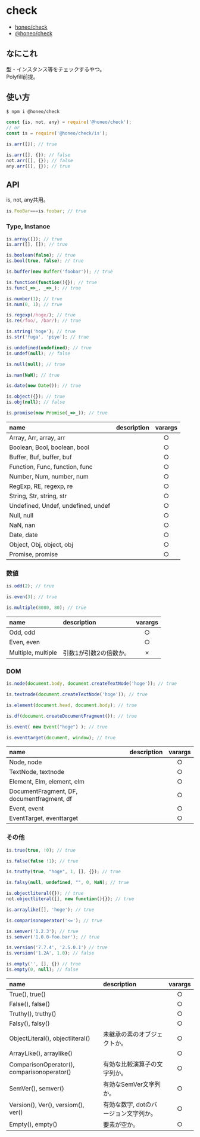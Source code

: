 # check
* [honeo/check](https://github.com/honeo/check)
* [@honeo/check](https://www.npmjs.com/package/@honeo/check)


## なにこれ
型・インスタンス等をチェックするやつ。  
Polyfill前提。


## 使い方
```sh
$ npm i @honeo/check
```
```js
const {is, not, any} = require('@honeo/check');
// or
const is = require('@honeo/check/is');

is.arr([]); // true

is.arr([], {}); // false
not.arr([], {}); // false
any.arr([], {}); // true
```


## API
is, not, any共用。
```js
is.FooBar===is.foobar; // true
```


### Type, Instance
```js
is.array([]); // true
is.arr([], []); // true

is.boolean(false); // true
is.bool(true, false); // true

is.buffer(new Buffer('foobar')); // true

is.function(function(){}); // true
is.func(_=>_, _=>_); // true

is.number(1); // true
is.num(0, 1); // true

is.regexp(/hoge/); // true
is.re(/foo/, /bar/); // true

is.string('hoge'); // true
is.str('fuga', 'piyo'); // true

is.undefined(undefined); // true
is.undef(null); // false

is.null(null); // true

is.nan(NaN); // true

is.date(new Date()); // true

is.object({}); // true
is.obj(null); // false

is.promise(new Promise(_=>_)); // true
```

| name                               | description | varargs |
|:---------------------------------- |:----------- |:-------:|
| Array, Arr, array, arr             |             |    ○    |
| Boolean, Bool, boolean, bool       |             |    ○    |
| Buffer, Buf, buffer, buf           |             |    ○    |
| Function, Func, function, func     |             |    ○    |
| Number, Num, number, num           |             |    ○    |
| RegExp, RE, regexp, re             |             |    ○    |
| String, Str, string, str           |             |    ○    |
| Undefined, Undef, undefined, undef |             |    ○    |
| Null, null                         |             |    ○    |
| NaN, nan                           |             |    ○    |
| Date, date                         |             |    ○    |
| Object, Obj, object, obj           |             |    ○    |
| Promise, promise                   |             |    ○    |




### 数値

```js
is.odd(2); // true

is.even(3); // true

is.multiple(8080, 80); // true
```

| name               | description            | varargs |
|:------------------ |:---------------------- |:-------:|
| Odd, odd           |                        |    ○    |
| Even, even         |                        |    ○    |
| Multiple, multiple | 引数1が引数2の倍数か。 |    ✗    |




### DOM

```js
is.node(document.body, document.createTextNode('hoge')); // true

is.textnode(document.createTextNode('hoge')); // true

is.element(document.head, document.body); // true

is.df(document.createDocumentFragment()); // true

is.event( new Event("hoge") ); // true

is.eventtarget(document, window); // true
```

| name                                       | description | varargs |
|:------------------------------------------ |:----------- |:-------:|
| Node, node                                 |             |    ○    |
| TextNode, textnode                         |             |    ○    |
| Element, Elm, element, elm                 |             |    ○    |
| DocumentFragment, DF, documentfragment, df |             |    ○    |
| Event, event                               |             |    ○    |
| EventTarget, eventtarget                   |             |    ○    |


### その他

```js
is.true(true, !0); // true

is.false(false !1); // true

is.truthy(true, "hoge", 1, [], {}); // true

is.falsy(null, undefined, "", 0, NaN); // true

is.objectliteral({}); // true
not.objectliteral([], new function(){}); // true

is.arraylike([], 'hoge'); // true

is.comparisonoperator('<='); // true

is.semver('1.2.3'); // true
is.semver('1.0.0-foo.bar'); // true

is.version('7.7.4', '2.5.0.1') // true
is.version('1.2A', 1.0); // false

is.empty('', [], {}) // true
is.empty(0, null); // false
```

| name                                       | description                           | varargs |
|:------------------------------------------ |:------------------------------------- |:-------:|
| True(), true()                             |                                       |    ○    |
| False(), false()                           |                                       |    ○    |
| Truthy(), truthy()                         |                                       |    ○    |
| Falsy(), falsy()                           |                                       |    ○    |
| ObjectLiteral(), objectliteral()           | 未継承の素のオブジェクトか。          |    ○    |
| ArrayLike(), arraylike()                   |                                       |    ○    |
| ComparisonOperator(), comparisonoperator() | 有効な比較演算子の文字列か。          |    ○    |
| SemVer(), semver()                         | 有効なSemVer文字列か。                |    ○    |
| Version(), Ver(), versiom(), ver()         | 有効な数字, dotのバージョン文字列か。 |    ○    |
| Empty(), empty()                           | 要素が空か。                          |    ○    |
